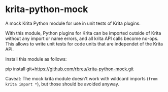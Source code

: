 # krita-python-mock

A mock Krita Python module for use in unit tests of Krita plugins.

With this module, Python plugins for Krita can be imported outside of Krita without any import or name errors, and all krita API calls become no-ops. This allows to write unit tests for code units that are independet of the Krita API.

Install this module as follows:

 pip install git+https://github.com/rbreu/krita-python-mock.git

Caveat: The  mock krita module doesn't work with wildcard imports (`from krita import *`), but those should be avoided anyway.
